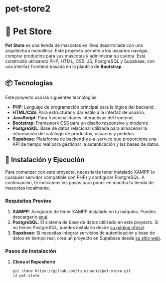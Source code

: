 # pet-store2
# 🐾 Pet Store

**Pet Store** es una tienda de mascotas en línea desarrollada con una arquitectura monolítica. Este proyecto permite a los usuarios navegar, comprar productos para sus mascotas y administrar su cuenta. Está construido utilizando PHP, HTML, CSS, JS, PostgreSQL y Supabase, con una interfaz frontend basada en la plantilla de **Bootstrap**.

## 📦 Tecnologías

Este proyecto usa las siguientes tecnologías:

- **PHP**: Lenguaje de programación principal para la lógica del backend.
- **HTML/CSS**: Para estructurar y dar estilo a la interfaz de usuario.
- **JavaScript**: Para funcionalidades interactivas del frontend.
- **Bootstrap**: Framework CSS para un diseño responsivo y moderno.
- **PostgreSQL**: Base de datos relacional utilizada para almacenar la información del catálogo de productos, usuarios y pedidos.
- **Supabase**: Plataforma de backend-as-a-service que proporciona una API de tiempo real para gestionar la autenticación y las bases de datos.

## 🔧 Instalación y Ejecución

Para comenzar con este proyecto, necesitarás tener instalado XAMPP (o cualquier servidor compatible con PHP) y configurar PostgreSQL. A continuación, te indicamos los pasos para poner en marcha tu tienda de mascotas localmente.

### Requisitos Previos

1. **XAMPP**: Asegúrate de tener XAMPP instalado en tu máquina. Puedes descargarlo [aquí](https://www.apachefriends.org/index.html).
2. **PostgreSQL**: El sistema de base de datos utilizado en este proyecto. Si no tienes PostgreSQL, puedes instalarlo desde [su página oficial](https://www.postgresql.org/download/).
3. **Supabase**: Si necesitas integrar servicios de autenticación y base de datos en tiempo real, crea un proyecto en Supabase desde [su sitio web](https://supabase.io/).

### Pasos de Instalación

1. **Clona el Repositorio**

   ```bash
   git clone https://github.com/tu_usuario/pet-store.git
   cd pet-store

